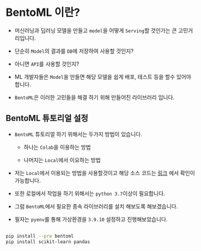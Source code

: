 # BentoML 이란?

- 머신러닝과 딥러닝 모델을 만들고 `model`을 어떻게 `Serving`할 것인가는 큰 고민거리입니다.

- 단순히 `Model`의 결과를 `DB`에 저장하여 사용할 것인지?

- 아니면 `API`를 사용할 것인지?

- ML 개발자들은 `Model`을 만들면 해당 모델을 쉽게 배포, 테스트 등을 할수 있어야 합니다.

- `BentoML`은 이러한 고민들을 해결 하기 위해 만들어진 라이브러리 입니다.


## BentoML 튜토리얼 설정

- `BentoML` 튜토리얼 하기 위해서는 두가지 방법이 있습니다.

  - 하나는 `Colab`을 이용하는 방법

  - 나머지는 `Local`에서 이요하는 방법


- 저는 `Local`에서 이용되는 방법을 사용할것이고 해당 소스 코드는 [링크](https://github.com/bentoml/gallery/) 에서 확인이 가능합니다.

- 또한 로컬에서 작업을 하기 위해서는 `python 3.7`이상이 필요합니다.

- 그럼 `BentoML`에서 필요한 종속 라이브러리를 설치 해보도록 해보겠습니다.

- 필자는 `pyenv`를 통해 가상환경을 `3.9.10`  설정하고 진행해보았습니다.

```bash

pip install --pre bentoml
pip install scikit-learn pandas

```




